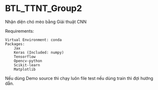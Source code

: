 # BTL_TTNT_Group2
Nhận diện chó mèo bằng Giải thuật CNN

Requirements:

    Virtual Environment: conda
    Packages:
        Jax
        Keras (Included: numpy)
        Tensorflow
        Opencv-python
        Scikit-learn 
        Matplotlib
Nếu dùng Demo source thì chạy luôn file test
nếu dùng train thì đợi hướng dẫn.
